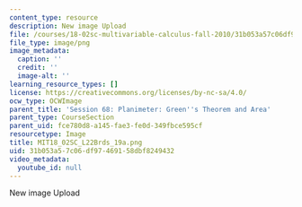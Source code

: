 ```yaml
---
content_type: resource
description: New image Upload
file: /courses/18-02sc-multivariable-calculus-fall-2010/31b053a57c06df97469158dbf8249432_MIT18_02SC_L22Brds_19a.png
file_type: image/png
image_metadata:
  caption: ''
  credit: ''
  image-alt: ''
learning_resource_types: []
license: https://creativecommons.org/licenses/by-nc-sa/4.0/
ocw_type: OCWImage
parent_title: 'Session 68: Planimeter: Green''s Theorem and Area'
parent_type: CourseSection
parent_uid: fce780d8-a145-fae3-fe0d-349fbce595cf
resourcetype: Image
title: MIT18_02SC_L22Brds_19a.png
uid: 31b053a5-7c06-df97-4691-58dbf8249432
video_metadata:
  youtube_id: null
---
```

New image Upload